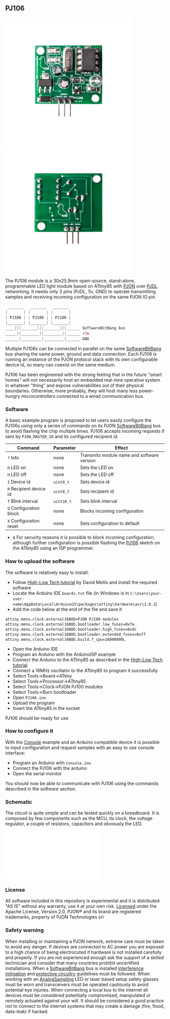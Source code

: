 
## PJ106
<img src="images/PJ106-front.jpg" style="display: inline-block;" width="400"><img src="images/PJ106-back.jpg" style="display: inline-block;" width="400">

The PJ106 module is a 30x25.9mm open-source, stand-alone, programmable LED light module based on ATtiny85 with [PJON](https://github.com/gioblu/PJON/) over [PJDL](https://github.com/gioblu/PJON/blob/master/src/strategies/SoftwareBitBang/specification) networking. It needs only 3 pins (PJDL, 5v, GND) to operate transmitting samples and receiving incoming configuration on the same PJON IO pin.

```cpp  
 _______   _______   _______
|       | |       | |       |
| PJ106 | | PJ106 | | PJ106 |
|_______| |_______| |_______|
____|||_______|||_______|||______ SoftwareBitBang bus
_____||________||________||______ +9v
______|_________|_________|______ GND
```
Multiple PJ106s can be connected in parallel on the same [SoftwareBitBang](https://github.com/gioblu/PJON/tree/master/src/strategies/SoftwareBitBang) bus sharing the same power, ground and data connection. Each PJ106 is running an instance of the PJON protocol stack with its own configurable device id, so many can coexist on the same medium.

PJ106 has been engineered with the strong feeling that in the future "smart homes" will not necessarily host an embedded real-time operative system in whatever "thing" and expose vulnerabilities out of their physical boundaries. Otherwise, more probably, they will host many less power-hungry microcontrollers connected to a wired communication bus.

### Software
A basic example program is proposed to let users easily configure the PJ106s using only a series of commands on its PJON [SoftwareBitBang](https://github.com/gioblu/PJON/tree/master/src/strategies/SoftwareBitBang) bus to avoid flashing the chip multiple times. PJ106 accepts incoming requests if sent by `PJON_MASTER_ID` and its configured recipient id.

| Command                          | Parameter     | Effect                                                            |
| -------------------------------- | --------------| ----------------------------------------------------------------- |
|  `?` Info                        | none          | Transmits module name and software version                        |
|  `H` LED on                      | none          | Sets the LED on                                                   |
|  `H` LED off                     | none          | Sets the LED off                                                  |
|  `I` Device id                   | `uint8_t`     | Sets device id                                                    |
|  `R` Recipient device id         | `uint8_t`     | Sets recipient id                                                 |
|  `T` Blink interval              | `uint16_t`    | Sets blink interval                                               |
|  `Q` Configuration block         | none          | Blocks incoming configuration                                     |
|  `X` Configuration reset         | none          | Sets configuration to default                                     |

- `Q` For security reasons it is possible to block incoming configuration, although further configuration is possible flashing the [PJ106](software/PJ106/PJ106.ino) sketch on the ATtiny85 using an ISP programmer.

### How to upload the software
The software is relatively easy to install:
- Follow [High-Low Tech tutorial](http://highlowtech.org/?p=1695) by David Mellis and install the required software
- Locate the Arduino IDE `boards.txt` file (in Windows is in `C:\Users\your-user-name\AppData\Local\Arduino15\packages\attiny\hardware\avr\1.0.1`)
- Add the code below at the end of the file and save it
```
attiny.menu.clock.external16BOD=PJON PJ100 modules
attiny.menu.clock.external16BOD.bootloader.low_fuses=0xfe
attiny.menu.clock.external16BOD.bootloader.high_fuses=0xdc
attiny.menu.clock.external16BOD.bootloader.extended_fuses=0xff
attiny.menu.clock.external16BOD.build.f_cpu=16000000L
```
- Open the Arduino IDE
- Program an Arduino with the ArduinoISP example
- Connect the Arduino to the ATtiny85 as described in the [High-Low Tech tutorial](http://highlowtech.org/?p=1695)
- Connect a 16MHz oscillator to the ATtiny85 to program it successfully
- Select Tools->Board->ATtiny
- Select Tools->Processor->ATtiny85
- Select Tools->Clock->PJON PJ100 modules
- Select Tools->Burn bootloader
- Open `PJ106.ino`
- Upload the program
- Insert the ATtiny85 in the socket 

PJ106 should be ready for use

### How to configure it
With the [Console](software/Console/Console.ino) example and an Arduino compatible device it is possible to input configuration and request samples with an easy to use console interface:

- Program an Arduino with `Console.ino`
- Connect the PJ106 with the arduino 
- Open the serial monitor

You should now be able to communicate with PJ106 using the commands described in the software section.

### Schematic
The circuit is quite simple and can be tested quickly on a breadboard. It is composed by few components such as the MCU, its clock, the voltage regulator, a couple of resistors, capacitors and obviously the LED.

![PJ106 schematic](schematics/PJ106.pdf)

### License
All software included in this repository is experimental and it is distributed "AS IS" without any warranty, use it at your own risk. [Licensed](https://github.com/gioblu/PJON/blob/master/LICENSE.md) under the Apache License, Version 2.0. PJON® and its brand are registered trademarks, property of PJON Technologies srl

### Safety warning
When installing or maintaining a PJON network, extreme care must be taken to avoid any danger. If devices are connected to AC power you are exposed to a high chance of being electrocuted if hardware is not installed carefully and properly. If you are not experienced enough ask the support of a skilled technician and consider that many countries prohibit uncertified installations. When a [SoftwareBitBang](https://github.com/gioblu/PJON/tree/master/src/strategies/SoftwareBitBang) bus is installed [interference mitigation](https://github.com/gioblu/PJON/wiki/Mitigate-interference) and [protective circuitry](https://github.com/gioblu/PJON/wiki/Protective-circuitry) guidelines must be followed. When working with an [AnalogSampling](https://github.com/gioblu/PJON/tree/master/src/strategies/AnalogSampling) LED or laser based setup safety glasses must be worn and transceivers must be operated cautiously to avoid potential eye injuries. When connecting a local bus to the internet all devices must be considered potentially compromised, manipulated or remotely actuated against your will. It should be considered a good practice not to connect to the internet systems that may create a damage (fire, flood, data-leak) if hacked.

